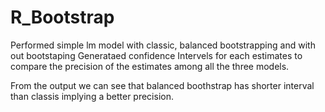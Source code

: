 # R_Bootstrap

Performed simple lm model with classic, balanced bootstrapping and with out bootstaping
Generataed confidence Intervels for each estimates 
to compare the precision of the estimates among all the three models. 

From the output we can see that balanced boothstrap has shorter interval than classis implying a better precision.
